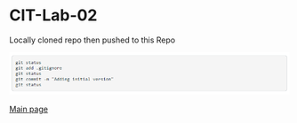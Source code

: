 # CIT-Lab-02

Locally cloned repo then pushed to this Repo

![](GitSTATUS.png)

[Main page](https://c-stockdale.github.io/)


